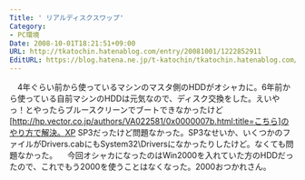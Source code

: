 ```yaml
---
Title: ' リアルディスクスワップ'
Category:
- PC環境
Date: 2008-10-01T18:21:51+09:00
URL: http://tkatochin.hatenablog.com/entry/20081001/1222852911
EditURL: https://blog.hatena.ne.jp/t-katochin/tkatochin.hatenablog.com/atom/entry/6653586347154754518
---
```


　4年ぐらい前から使っているマシンのマスタ側のHDDがオシャカに。6年前から使っている自前マシンのHDDは元気なので、ディスク交換をした。えいやっ！とやったらブルースクリーンでブートできなかったけど[http://hp.vector.co.jp/authors/VA022581/0x0000007b.html:title=こちら]のやり方で解決。XP SP3だったけど問題なかった。SP3なせいか、いくつかのファイルがDrivers.cabにもSystem32\Driversになかったりしたけど。なくても問題なかった。
　今回オシャカになったのはWin2000を入れていた方のHDDだったので、これでもう2000を使うことはなくなった。2000おつかれさん。
